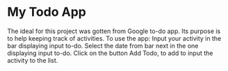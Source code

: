 # My Todo App
The ideal for this project was gotten from Google to-do app. 
Its purpose is to help keeping track of activities. 
To use the app:
Input your activity in the bar displaying input to-do.
Select the date from bar next in the one displaying input to-do.
Click on the button Add Todo, to add to input the activity to the list.
